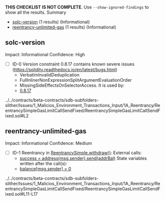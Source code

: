 **THIS CHECKLIST IS NOT COMPLETE**. Use `--show-ignored-findings` to show all the results.
Summary
 - [solc-version](#solc-version) (1 results) (Informational)
 - [reentrancy-unlimited-gas](#reentrancy-unlimited-gas) (1 results) (Informational)
## solc-version
Impact: Informational
Confidence: High
 - [ ] ID-0
Version constraint 0.8.17 contains known severe issues (https://solidity.readthedocs.io/en/latest/bugs.html)
	- VerbatimInvalidDeduplication
	- FullInlinerNonExpressionSplitArgumentEvaluationOrder
	- MissingSideEffectsOnSelectorAccess.
It is used by:
	- [0.8.17](../../contracts/beta-contracts/sdb-subfolders-slither/Issues/1_Malicios_Environment_Transactions_Input/1A_Reentrancy/ReentrancySimpleGasLimitCallSendFixed/ReentrancySimpleGasLimitCallSendFixed.sol#L2)

../../contracts/beta-contracts/sdb-subfolders-slither/Issues/1_Malicios_Environment_Transactions_Input/1A_Reentrancy/ReentrancySimpleGasLimitCallSendFixed/ReentrancySimpleGasLimitCallSendFixed.sol#L2


## reentrancy-unlimited-gas
Impact: Informational
Confidence: Medium
 - [ ] ID-1
Reentrancy in [ReentrancySimple.withdraw()](../../contracts/beta-contracts/sdb-subfolders-slither/Issues/1_Malicios_Environment_Transactions_Input/1A_Reentrancy/ReentrancySimpleGasLimitCallSendFixed/ReentrancySimpleGasLimitCallSendFixed.sol#L11-L17):
	External calls:
	- [success = address(msg.sender).send(addrBal)](../../contracts/beta-contracts/sdb-subfolders-slither/Issues/1_Malicios_Environment_Transactions_Input/1A_Reentrancy/ReentrancySimpleGasLimitCallSendFixed/ReentrancySimpleGasLimitCallSendFixed.sol#L14)
	State variables written after the call(s):
	- [balance[msg.sender] = 0](../../contracts/beta-contracts/sdb-subfolders-slither/Issues/1_Malicios_Environment_Transactions_Input/1A_Reentrancy/ReentrancySimpleGasLimitCallSendFixed/ReentrancySimpleGasLimitCallSendFixed.sol#L15)

../../contracts/beta-contracts/sdb-subfolders-slither/Issues/1_Malicios_Environment_Transactions_Input/1A_Reentrancy/ReentrancySimpleGasLimitCallSendFixed/ReentrancySimpleGasLimitCallSendFixed.sol#L11-L17


